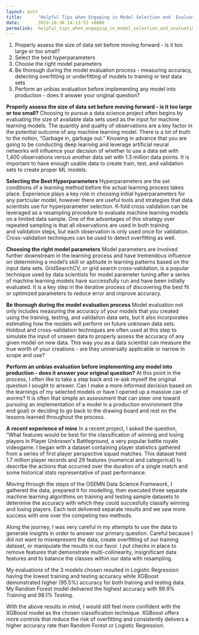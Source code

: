 ```yaml
---
layout: post
title:      "Helpful Tips when Engaging in Model Selection and  Evaluation"
date:       2019-10-30 14:13:52 +0000
permalink:  helpful_tips_when_engaging_in_model_selection_and_evaluation
---
```




1. Properly assess the size of data set before moving forward - is it too large or too small?
2. Select the best hyperparameters
3. Choose the right model parameters
4. Be thorough during the model evaluation process - measuring accuracy, detecting overfitting or underfitting of models to training or test data sets
5. Perform an unbias evaluation before implementing any model into production - does it answer your original question?

**Properly assess the size of data set before moving forward - is it too large or too small?**
Choosing to pursue a data science project often begins by evaluating the size of available data sets used as the input for machine learning models. The quantity and quality of observations are a key factor in the potential outcome of any machine learning model. There is a lot of truth to the notion, “Garbage in, garbage out.” Knowing in advance that you are going to be conducting deep learning and leverage artificial neural networks will influence your decision of whether to use a data set with 1,400 observations versus another data set with 1.3 million data points. It is important to have enough usable data to create train, test, and validation sets to create proper ML models.

**Selecting the Best Hyperparameters**
Hyperparameters are the set conditions of a learning method before the actual learning process takes place. Experience plays a key role in choosing initial hyperparameters for any partciular model, however there are useful tools and strategies that data scientists use for hyperparameter selection. K-fold cross validation can be leveraged as a resampling procedure to evaluate machine learning models on a limited data sample. One of the advantages of this strategy over repeated sampling is that all observations are used in both training and validation steps, but each observation is only used once for validation. Cross-validation techniques can be used to detect overfitting as well.

**Choosing the right model parameters**
Model parameters are involved further downstream in the learning process and have tremendous influence on determining a model’s skill or aptitude in learning patterns based on the input data sets. GridSearchCV, or grid search cross-validation, is a popular technique used by data scientists for model parameter tuning after a series of machine learning models have successfully run and have been initially evaluated. It is a key step in the iterative process of discovering the best fit or optimized parameters to reduce error and improve accuracy.

**Be thorough during the model evaluation process**
Model evaluation not only includes measuring the accuracy of your models that you created using the training, testing, and validation data sets, but it also incorporates estimating how the models will perform on future unknown data sets. Holdout and cross-validation techniques are often used at this step to simulate the input of unseen data to properly assess the accuracy of any given model on new data. This way you as a data scientist can measure the true worth of your creations - are they universally applicable or narrow in scope and use?

**Perform an unbias evaluation before implementing any model into production - does it answer your original question?**
At this point in the process, I often like to take a step back and re-ask myself the original question I sought to answer. Can I make a more informed decision based on the learnings of my selected models or have I opened up a massive can of worms? It is often that simple an assessment that can steer one toward pursuing an implementation of a model in a production environment (the end goal) or deciding to go back to the drawing board and rest on the lessons learned throughout the process.

**A recent experience of mine**
In a recent project, I asked the question, “What features would be best for the classification of winning and losing players in Player Unknown's Battleground, a very popular battle royale videogame. I began with a dataset containing player statistics gathered from a series of first player perspective squad matches. This dataset held 1.7 million player records and 29 features (numerical and categorical) to describe the actions that occurred over the duration of a single match and some historical stats representative of past performance.

Moving through the steps of the OSEMN Data Science Framework, I gathered the data, prepared it for modelling, then executed three separate machine learning algorithms on training and testing sample datasets to determine the accuracy with which they could succesfully classify winning and losing players. Each test delivered separate results and we saw more success with one over the competing two methods.

Along the journey, I was very careful in my attempts to use the data to generate insights in order to answer our primary question. Careful because I did not want to misrepresent the data, create overfitting of our training dataset, or manipulate the results in our favor. I put checks in place to remove features that demonstrate multi-collinearity, insignificant data features and to balance the classes within our data with resampling.

My evaluations of the 3 models chosen resulted in Logistic Regression having the lowest training and testing accuracy while XGBoost demonstrated higher (95.5%) accuracy for both training and testing data.  My Random Forest model delivered the highest accuracy with 99.9% Training and 98.1% Testing.

With the above results in mind, I would still feel more confident with the XGBoost model as the chosen classification technique. XGBoost offers more controls that reduce the risk of overfitting and consistently delivers a higher accuracy rate than Random Forest or Logistic Regression.

